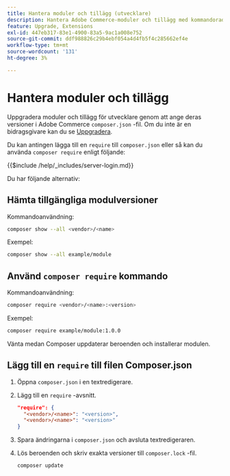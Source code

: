 ```yaml
---
title: Hantera moduler och tillägg (utvecklare)
description: Hantera Adobe Commerce-moduler och tillägg med kommandoradsgränssnittet och Composer-pakethanteraren.
feature: Upgrade, Extensions
exl-id: 447eb317-83e1-4900-83a5-9ac1a008e752
source-git-commit: ddf988826c29b4ebf054a4d4fb5f4c285662ef4e
workflow-type: tm+mt
source-wordcount: '131'
ht-degree: 3%

---
```


# Hantera moduler och tillägg

Uppgradera moduler och tillägg för utvecklare genom att ange deras versioner i Adobe Commerce `composer.json` -fil. Om du inte är en bidragsgivare kan du se [Uppgradera](../implementation/perform-upgrade.md).

Du kan antingen lägga till en `require` till `composer.json` eller så kan du använda `composer require` enligt följande:

{{$include /help/_includes/server-login.md}}

Du har följande alternativ:

## Hämta tillgängliga modulversioner

Kommandoanvändning:

```bash
composer show --all <vendor>/<name>
```

Exempel:

```bash
composer show --all example/module
```

## Använd `composer require` kommando

Kommandoanvändning:

```bash
composer require <vendor>/<name>:<version>
```

Exempel:

```bash
composer require example/module:1.0.0
```

Vänta medan Composer uppdaterar beroenden och installerar modulen.

## Lägg till en `require` till filen Composer.json

1. Öppna `composer.json` i en textredigerare.

1. Lägg till en `require` -avsnitt.

   ```json
   "require": {
     "<vendor>/<name>": "<version>",
     "<vendor>/<name>": "<version>"
   }
   ```

1. Spara ändringarna i `composer.json` och avsluta textredigeraren.

1. Lös beroenden och skriv exakta versioner till `composer.lock` -fil.

   ```bash
   composer update
   ```
